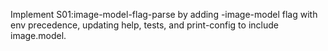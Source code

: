 Implement S01:image-model-flag-parse by adding -image-model flag with env precedence, updating help, tests, and print-config to include image.model.